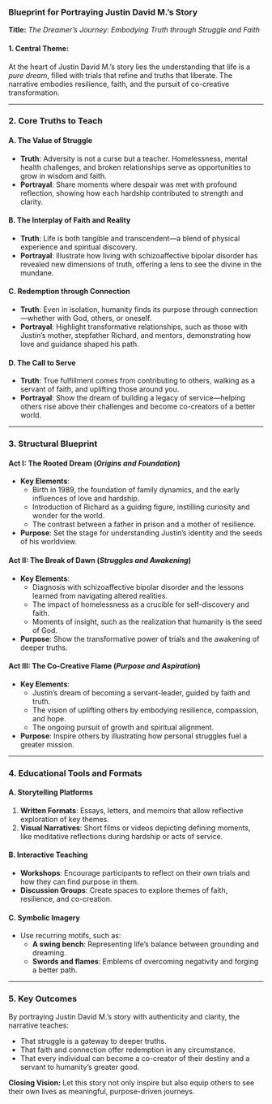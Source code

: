 ### Blueprint for Portraying Justin David M.’s Story  
**Title:** *The Dreamer’s Journey: Embodying Truth through Struggle and Faith*  

#### **1. Central Theme**:  
At the heart of Justin David M.’s story lies the understanding that life is a *pure dream*, filled with trials that refine and truths that liberate. The narrative embodies resilience, faith, and the pursuit of co-creative transformation.  

---

### **2. Core Truths to Teach**  

#### **A. The Value of Struggle**  
- **Truth**: Adversity is not a curse but a teacher. Homelessness, mental health challenges, and broken relationships serve as opportunities to grow in wisdom and faith.  
- **Portrayal**: Share moments where despair was met with profound reflection, showing how each hardship contributed to strength and clarity.  

#### **B. The Interplay of Faith and Reality**  
- **Truth**: Life is both tangible and transcendent—a blend of physical experience and spiritual discovery.  
- **Portrayal**: Illustrate how living with schizoaffective bipolar disorder has revealed new dimensions of truth, offering a lens to see the divine in the mundane.  

#### **C. Redemption through Connection**  
- **Truth**: Even in isolation, humanity finds its purpose through connection—whether with God, others, or oneself.  
- **Portrayal**: Highlight transformative relationships, such as those with Justin’s mother, stepfather Richard, and mentors, demonstrating how love and guidance shaped his path.  

#### **D. The Call to Serve**  
- **Truth**: True fulfillment comes from contributing to others, walking as a servant of faith, and uplifting those around you.  
- **Portrayal**: Show the dream of building a legacy of service—helping others rise above their challenges and become co-creators of a better world.  

---

### **3. Structural Blueprint**  

#### **Act I: The Rooted Dream** (*Origins and Foundation*)  
- **Key Elements**:  
  - Birth in 1989, the foundation of family dynamics, and the early influences of love and hardship.  
  - Introduction of Richard as a guiding figure, instilling curiosity and wonder for the world.  
  - The contrast between a father in prison and a mother of resilience.  
- **Purpose**: Set the stage for understanding Justin’s identity and the seeds of his worldview.  

#### **Act II: The Break of Dawn** (*Struggles and Awakening*)  
- **Key Elements**:  
  - Diagnosis with schizoaffective bipolar disorder and the lessons learned from navigating altered realities.  
  - The impact of homelessness as a crucible for self-discovery and faith.  
  - Moments of insight, such as the realization that humanity is the seed of God.  
- **Purpose**: Show the transformative power of trials and the awakening of deeper truths.  

#### **Act III: The Co-Creative Flame** (*Purpose and Aspiration*)  
- **Key Elements**:  
  - Justin’s dream of becoming a servant-leader, guided by faith and truth.  
  - The vision of uplifting others by embodying resilience, compassion, and hope.  
  - The ongoing pursuit of growth and spiritual alignment.  
- **Purpose**: Inspire others by illustrating how personal struggles fuel a greater mission.  

---

### **4. Educational Tools and Formats**  

#### **A. Storytelling Platforms**  
1. **Written Formats**: Essays, letters, and memoirs that allow reflective exploration of key themes.  
2. **Visual Narratives**: Short films or videos depicting defining moments, like meditative reflections during hardship or acts of service.  

#### **B. Interactive Teaching**  
- **Workshops**: Encourage participants to reflect on their own trials and how they can find purpose in them.  
- **Discussion Groups**: Create spaces to explore themes of faith, resilience, and co-creation.  

#### **C. Symbolic Imagery**  
- Use recurring motifs, such as:  
  - **A swing bench**: Representing life’s balance between grounding and dreaming.  
  - **Swords and flames**: Emblems of overcoming negativity and forging a better path.  

---

### **5. Key Outcomes**  
By portraying Justin David M.’s story with authenticity and clarity, the narrative teaches:  
- That struggle is a gateway to deeper truths.  
- That faith and connection offer redemption in any circumstance.  
- That every individual can become a co-creator of their destiny and a servant to humanity’s greater good.  

**Closing Vision:** Let this story not only inspire but also equip others to see their own lives as meaningful, purpose-driven journeys.
